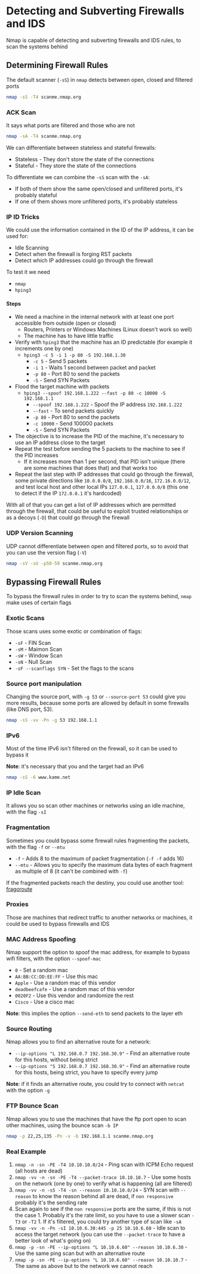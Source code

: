 # Detecting and Subverting Firewalls and IDS

Nmap is capable of detecting and subverting firewalls and IDS rules, to scan the systems behind

## Determining Firewall Rules

The default scanner (`-sS`) in `nmap` detects between open, closed and filtered ports

```bash
nmap -sS -T4 scanme.nmap.org
```

### ACK Scan

It says what ports are filtered and those who are not

```bash
nmap -sA -T4 scanme.nmap.org
```

We can differentiate between stateless and stateful firewalls:
- Stateless - They don't store the state of the connections
- Stateful - They store the state of the connections

To differentiate we can combine the `-sS` scan with the `-sA`:
- If both of them show the same open/closed and unfiltered ports, it's probably stateful
- If one of them shows more unfiltered ports, it's probably stateless

### IP ID Tricks

We could use the information contained in the ID of the IP address, it can be used for:
- Idle Scanning
- Detect when the firewall is forging RST packets
- Detect which IP addresses could go through the firewall

To test it we need
- `nmap`
- `hping3`

#### Steps

- We need a machine in the internal network with at least one port accessible from outside (open or closed)
  - Routers, Printers or Windows Machines (Linux doesn't work so well)
  - The machine has to have little traffic
- Verify with `hping3` that the machine has an ID predictable (for example it increments one by one)
  - `hping3 -c 5 -i 1 -p 80 -S 192.168.1.30`
    - `-c 5` - Send 5 packets
    - `-i 1` - Waits 1 second between packet and packet
    - `-p 80` - Port 80 to send the packets
    - `-S` - Send SYN Packets
- Flood the target machine with packets
  - `hping3 --spoof 192.168.1.222 --fast -p 80 -c 10000 -S 192.168.1.1`
    - `--spoof 192.168.1.222` - Spoof the IP address `192.168.1.222`
    - `--fast` - To send packets quickly
    - `-p 80` - Port 80 to send the packets
    - `-c 10000` - Send 100000 packets
    - `-S` - Send SYN Packets
- The objective is to increase the PID of the machine, it's necessary to use an IP address close to the target
- Repeat the test before sending the 5 packets to the machine to see if the PID increases
  - If it increases more than 1 per second, that PID isn't unique (there are some machines that does that) and that works too
- Repeat the last step with IP addresses that could go through the firewall, some private directions like `10.0.0.0/8`, `192.168.0.0/16`, `172.16.0.0/12`, and test local host and other local IPs `127.0.0.1`, `127.0.0.0/8` (this one to detect if the IP `172.0.0.1` it's hardcoded)

With all of that you can get a list of IP addresses which are permitted through the firewall, that could be useful to exploit trusted relationships or as a decoys (`-D`) that could go through the firewall

### UDP Version Scanning

UDP cannot differentiate between open and filtered ports, so to avoid that you can use the version flag (`-V`)

```bash
nmap -sV -sU -p50-59 scanme.nmap.org
```

## Bypassing Firewall Rules

To bypass the firewall rules in order to try to scan the systems behind, `nmap` make uses of certain flags

### Exotic Scans

Those scans uses some exotic or combination of flags:
- `-sF` - FIN Scan
- `-sM` - Maimon Scan
- `-sW` - Window Scan
- `-sN` - Null Scan
- `-sF --scanflags SYN` - Set the flags to the scans

### Source port manipulation

Changing the source port, with `-g 53` or `--source-port 53` could give you more results, because some ports are allowed by default in some firewalls (like DNS port, 53).

```bash
nmap -sS -vv -Pn -g 53 192.168.1.1
```

### IPv6

Most of the time IPv6 isn't filtered on the firewall, so it can be used to bypass it

**Note**: it's necessary that you and the target had an IPv6

```bash
nmap -sS -6 www.kame.net
```

### IP Idle Scan

It allows you so scan other machines or networks using an idle machine, with the flag `-sI`

### Fragmentation

Sometimes you could bypass some firewall rules fragmenting the packets, with the flag `-f` or `--mtu`
- `-f` - Adds 8 to the maximum of packet fragmentation (`-f -f` adds 16)
- `--mtu` - Allows you to specify the maximum data bytes of each fragment as multiple of 8 (it can't be combined with `-f`)

If the fragmented packets reach the destiny, you could use another tool: [fragoroute](https://www.monkey.org/~dugsong/fragroute/)

### Proxies

Those are machines that redirect traffic to another networks or machines, it could be used to bypass firewalls and IDS

### MAC Address Spoofing

Nmap support the option to spoof the mac address, for example to bypass wifi filters, with the option `--spoof-mac`
- `0` - Set a random mac
- `AA:BB:CC:DD:EE:FF` - Use this mac
- `Apple` - Use a random mac of this vendor
- `deadbeefcafe` - Use a random mac of this vendor
- `0020F2` - Use this vendor and randomize the rest
- `Cisco` - Use a cisco mac

**Note**: this implies the option `--send-eth` to send packets to the layer eth

### Source Routing

Nmap allows you to find an alternative route for a network:
- `--ip-options "L 192.168.0.7 192.168.30.9"` - Find an alternative route for this hosts, without being strict
- `--ip-options "S 192.168.0.7 192.168.30.9"` - Find an alternative route for this hosts, being strict, you have to specify every jump

**Note**: if it finds an alternative route, you could try to connect with `netcat` with the option `-g`

### FTP Bounce Scan

Nmap allows you to use the machines that have the ftp port open to scan other machines, using the bounce scan `-b IP`

```bash
nmap -p 22,25,135 -Pn -v -b 192.168.1.1 scanme.nmap.org
```

### Real Example

1. `nmap -n -sn -PE -T4 10.10.10.0/24` - Ping scan with ICPM Echo request (all hosts are dead)
1. `nmap -vv -n -sn -PE -T4 --packet-trace 10.10.10.7` - Use some hosts on the network (one by one) to verify what is happening (all are filtered)
1. `nmap -vv -n -sS -T4 -sn --reason 10.10.10.0/24` - SYN scan with `--reason` to know the reason behind all are dead, if `non responsive` probably it's the sending rate
  1. Scan again to see if the `non responsive` ports are the same, if this is not the case
    1. Probably it's the rate limit, so you have to use a slower scan `-T3` or `-T2`
    1. If it's filtered, you could try another type of scan like `-sA`
1. `nmap -vv -n -Pn -sI 10.10.6.30:445 -p 25 10.10.6.60` - Idle scan to access the target network (you can use the `--packet-trace` to have a better look of what's going on)
1. `nmap -p -sn -PE --ip-options "L 10.10.6.60" --reason 10.10.6.30` - Use the same ping scan but with an alternative route
1. `nmap -p -sn -PE --ip-options "L 10.10.6.60" --reason 10.10.10.7` - The same as above but to the network we cannot reach
